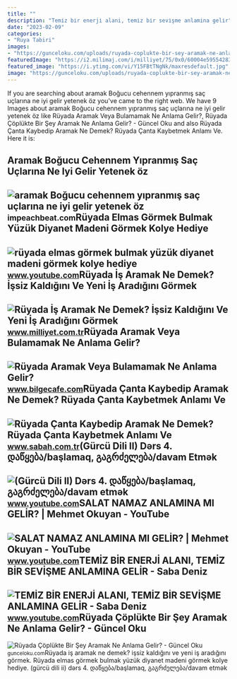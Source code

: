 ```yaml
---
title: ""
description: "Temi̇z bi̇r enerji̇ alani, temi̇z bi̇r sevi̇şme anlamina geli̇r"
date: "2023-02-09"
categories:
- "Ruya Tabiri"
images:
- "https://gunceloku.com/uploads/ruyada-coplukte-bir-sey-aramak-ne-anlama-gelir-62b97ac87fac5.jpeg"
featuredImage: "https://i2.milimaj.com/i/milliyet/75/0x0/60004e595542831a549230e4.jpg"
featured_image: "https://i.ytimg.com/vi/Y15FBtTNgNk/maxresdefault.jpg"
image: "https://gunceloku.com/uploads/ruyada-coplukte-bir-sey-aramak-ne-anlama-gelir-62b97ac87fac5.jpeg"
---
```


If you are searching about aramak Boğucu cehennem yıpranmış saç uçlarına ne iyi gelir yetenek öz you've came to the right web. We have 9 Images about aramak Boğucu cehennem yıpranmış saç uçlarına ne iyi gelir yetenek öz like Rüyada Aramak Veya Bulamamak Ne Anlama Gelir?, Rüyada Çöplükte Bir Şey Aramak Ne Anlama Gelir? - Güncel Oku and also Rüyada Çanta Kaybedip Aramak Ne Demek? Rüyada Çanta Kaybetmek Anlamı Ve. Here it is:

Aramak Boğucu Cehennem Yıpranmış Saç Uçlarına Ne Iyi Gelir Yetenek öz
---------------------------------------------------------------------

 ![aramak Boğucu cehennem yıpranmış saç uçlarına ne iyi gelir yetenek öz](https://static.mavikadin.com/images/haberler/2017_01/buyuk/saclarim-yandi-sac-yanmasi-icin-boyadan-yanan-saclara-ne-iyi-gelir--1484339330.png) <small>impeachbeat.com</small>Rüyada Elmas Görmek Bulmak Yüzük Diyanet Madeni Görmek Kolye Hediye
-------------------------------------------------------------------

 ![rüyada elmas görmek bulmak yüzük diyanet madeni görmek kolye hediye](https://i.ytimg.com/vi/sXqJ2Uw3-V0/maxresdefault.jpg) <small>www.youtube.com</small>Rüyada İş Aramak Ne Demek? İşsiz Kaldığını Ve Yeni İş Aradığını Görmek
----------------------------------------------------------------------

 ![Rüyada İş Aramak Ne Demek? İşsiz Kaldığını Ve Yeni İş Aradığını Görmek](https://i2.milimaj.com/i/milliyet/75/0x0/60004e595542831a549230e4.jpg) <small>www.milliyet.com.tr</small>Rüyada Aramak Veya Bulamamak Ne Anlama Gelir?
---------------------------------------------

 ![Rüyada Aramak Veya Bulamamak Ne Anlama Gelir?](https://www.bilgecafe.com/wp-content/uploads/2022/08/ruyada-aramak.jpg) <small>www.bilgecafe.com</small>Rüyada Çanta Kaybedip Aramak Ne Demek? Rüyada Çanta Kaybetmek Anlamı Ve
-----------------------------------------------------------------------

 ![Rüyada Çanta Kaybedip Aramak Ne Demek? Rüyada Çanta Kaybetmek Anlamı Ve](https://iasbh.tmgrup.com.tr/36ad49/752/395/0/101/724/481?u=https://isbh.tmgrup.com.tr/sbh/2021/09/28/ruyada-canta-kaybetmek-ne-anlama-gelir-ruyada-canta-kaybedip-aramak-ne-demek-1632816666461.jpg) <small>www.sabah.com.tr</small>(Gürcü Dili II) Dərs 4. დაწყება/başlamaq, გაგრძელება/davam Etmək
----------------------------------------------------------------

 ![(Gürcü Dili II) Dərs 4. დაწყება/başlamaq, გაგრძელება/davam etmək](https://i.ytimg.com/vi/qV4aGB2iW58/maxresdefault.jpg) <small>www.youtube.com</small>SALAT NAMAZ ANLAMINA MI GELİR? | Mehmet Okuyan - YouTube
--------------------------------------------------------

 ![SALAT NAMAZ ANLAMINA MI GELİR? | Mehmet Okuyan - YouTube](https://i.ytimg.com/vi/VfTg5YAkoF4/maxresdefault.jpg) <small>www.youtube.com</small>TEMİZ BİR ENERJİ ALANI, TEMİZ BİR SEVİŞME ANLAMINA GELİR - Saba Deniz
---------------------------------------------------------------------

 ![TEMİZ BİR ENERJİ ALANI, TEMİZ BİR SEVİŞME ANLAMINA GELİR - Saba Deniz](https://i.ytimg.com/vi/Y15FBtTNgNk/maxresdefault.jpg) <small>www.youtube.com</small>Rüyada Çöplükte Bir Şey Aramak Ne Anlama Gelir? - Güncel Oku
------------------------------------------------------------

 ![Rüyada Çöplükte Bir Şey Aramak Ne Anlama Gelir? - Güncel Oku](https://gunceloku.com/uploads/ruyada-coplukte-bir-sey-aramak-ne-anlama-gelir-62b97ac87fac5.jpeg) <small>gunceloku.com</small>Rüyada i̇ş aramak ne demek? i̇şsiz kaldığını ve yeni i̇ş aradığını görmek. Rüyada elmas görmek bulmak yüzük diyanet madeni görmek kolye hediye. (gürcü dili ii) dərs 4. დაწყება/başlamaq, გაგრძელება/davam etmək

